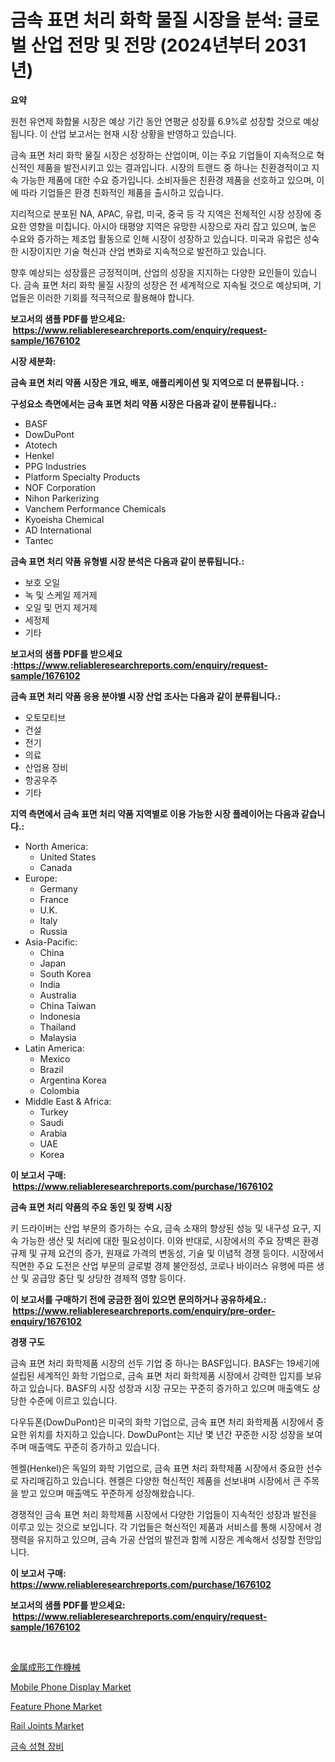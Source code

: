 <p><h1>금속 표면 처리 화학 물질 시장을 분석: 글로벌 산업 전망 및 전망 (2024년부터 2031년)</h1></p><p><strong>요약</strong></p>
<p><p>원천 유연제 화합물 시장은 예상 기간 동안 연평균 성장률 6.9%로 성장할 것으로 예상됩니다. 이 산업 보고서는 현재 시장 상황을 반영하고 있습니다.</p><p>금속 표면 처리 화학 물질 시장은 성장하는 산업이며, 이는 주요 기업들이 지속적으로 혁신적인 제품을 발전시키고 있는 결과입니다. 시장의 트랜드 중 하나는 친환경적이고 지속 가능한 제품에 대한 수요 증가입니다. 소비자들은 친환경 제품을 선호하고 있으며, 이에 따라 기업들은 환경 친화적인 제품을 출시하고 있습니다.</p><p>지리적으로 분포된 NA, APAC, 유럽, 미국, 중국 등 각 지역은 전체적인 시장 성장에 중요한 영향을 미칩니다. 아시아 태평양 지역은 유망한 시장으로 자리 잡고 있으며, 높은 수요와 증가하는 제조업 활동으로 인해 시장이 성장하고 있습니다. 미국과 유럽은 성숙한 시장이지만 기술 혁신과 산업 변화로 지속적으로 발전하고 있습니다.</p><p>향후 예상되는 성장률은 긍정적이며, 산업의 성장을 지지하는 다양한 요인들이 있습니다. 금속 표면 처리 화학 물질 시장의 성장은 전 세계적으로 지속될 것으로 예상되며, 기업들은 이러한 기회를 적극적으로 활용해야 합니다.</p></p>
<p><strong>보고서의 샘플 PDF를 받으세요: &nbsp;<a href="https://www.reliableresearchreports.com/enquiry/request-sample/1676102">https://www.reliableresearchreports.com/enquiry/request-sample/1676102</a></strong></p>
<p><strong>시장 세분화:</strong></p>
<p><strong> 금속 표면 처리 약품 시장은 개요, 배포, 애플리케이션 및 지역으로 더 분류됩니다. :</strong></p>
<p><strong>구성요소 측면에서는 금속 표면 처리 약품 시장은 다음과 같이 분류됩니다.:</strong></p>
<p><ul><li>BASF</li><li>DowDuPont</li><li>Atotech</li><li>Henkel</li><li>PPG Industries</li><li>Platform Specialty Products</li><li>NOF Corporation</li><li>Nihon Parkerizing</li><li>Vanchem Performance Chemicals</li><li>Kyoeisha Chemical</li><li>AD International</li><li>Tantec</li></ul></p>
<p><strong> 금속 표면 처리 약품 유형별 시장 분석은 다음과 같이 분류됩니다.:</strong></p>
<p><ul><li>보호 오일</li><li>녹 및 스케일 제거제</li><li>오일 및 먼지 제거제</li><li>세정제</li><li>기타</li></ul></p>
<p><strong>보고서의 샘플 PDF를 받으세요 :<a href="https://www.reliableresearchreports.com/enquiry/request-sample/1676102">https://www.reliableresearchreports.com/enquiry/request-sample/1676102</a></strong></p>
<p><strong> 금속 표면 처리 약품 응용 분야별 시장 산업 조사는 다음과 같이 분류됩니다.:</strong></p>
<p><ul><li>오토모티브</li><li>건설</li><li>전기</li><li>의료</li><li>산업용 장비</li><li>항공우주</li><li>기타</li></ul></p>
<p><strong>지역 측면에서 금속 표면 처리 약품 지역별로 이용 가능한 시장 플레이어는 다음과 같습니다.:</strong></p>
<p><ul>
    <li>
        North America:
        <ul>
            <li>United States</li>
            <li>Canada</li>
        </ul>
    </li>
    <li>
        Europe:
        <ul>
            <li>Germany</li>
            <li>France</li>
            <li>U.K.</li>
            <li>Italy</li>
            <li>Russia</li>
        </ul>
    </li>
    <li>
        Asia-Pacific:
        <ul>
            <li>China</li>
            <li>Japan</li>
            <li>South Korea</li>
            <li>India</li>
            <li>Australia</li>
            <li>China Taiwan</li>
            <li>Indonesia</li>
            <li>Thailand</li>
            <li>Malaysia</li>
        </ul>
    </li>
    <li>
        Latin America:
        <ul>
            <li>Mexico</li>
            <li>Brazil</li>
            <li>Argentina Korea</li>
            <li>Colombia</li>
        </ul>
    </li>
    <li>
        Middle East & Africa:
        <ul>
            <li>Turkey</li>
            <li>Saudi</li>
            <li>Arabia</li>
            <li>UAE</li>
            <li>Korea</li>
        </ul>
    </li>
    </ul></p>
<p><strong>이 보고서 구매: &nbsp;<a href="https://www.reliableresearchreports.com/purchase/1676102">https://www.reliableresearchreports.com/purchase/1676102</a></strong></p>
<p><strong>금속 표면 처리 약품의 주요 동인 및 장벽 시장</strong></p>
<p><p>키 드라이버는 산업 부문의 증가하는 수요, 금속 소재의 향상된 성능 및 내구성 요구, 지속 가능한 생산 및 처리에 대한 필요성이다. 이와 반대로, 시장에서의 주요 장벽은 환경 규제 및 규제 요건의 증가, 원재료 가격의 변동성, 기술 및 이념적 경쟁 등이다. 시장에서 직면한 주요 도전은 산업 부문의 글로벌 경제 불안정성, 코로나 바이러스 유행에 따른 생산 및 공급망 중단 및 상당한 경제적 영향 등이다.</p></p>
<p><strong>이 보고서를 구매하기 전에 궁금한 점이 있으면 문의하거나 공유하세요.: &nbsp;<a href="https://www.reliableresearchreports.com/enquiry/pre-order-enquiry/1676102">https://www.reliableresearchreports.com/enquiry/pre-order-enquiry/1676102</a></strong></p>
<p><strong>경쟁 구도</strong></p>
<p><p>금속 표면 처리 화학제품 시장의 선두 기업 중 하나는 BASF입니다. BASF는 19세기에 설립된 세계적인 화학 기업으로, 금속 표면 처리 화학제품 시장에서 강력한 입지를 보유하고 있습니다. BASF의 시장 성장과 시장 규모는 꾸준히 증가하고 있으며 매출액도 상당한 수준에 이르고 있습니다.</p><p>다우듀폰(DowDuPont)은 미국의 화학 기업으로, 금속 표면 처리 화학제품 시장에서 중요한 위치를 차지하고 있습니다. DowDuPont는 지난 몇 년간 꾸준한 시장 성장을 보여주며 매출액도 꾸준히 증가하고 있습니다.</p><p>헨켈(Henkel)은 독일의 화학 기업으로, 금속 표면 처리 화학제품 시장에서 중요한 선수로 자리매김하고 있습니다. 헨켈은 다양한 혁신적인 제품을 선보내며 시장에서 큰 주목을 받고 있으며 매출액도 꾸준하게 성장해왔습니다.</p><p>경쟁적인 금속 표면 처리 화학제품 시장에서 다양한 기업들이 지속적인 성장과 발전을 이루고 있는 것으로 보입니다. 각 기업들은 혁신적인 제품과 서비스를 통해 시장에서 경쟁력을 유지하고 있으며, 금속 가공 산업의 발전과 함께 시장은 계속해서 성장할 전망입니다.</p></p>
<p><strong>이 보고서 구매: &nbsp; <a href="https://www.reliableresearchreports.com/purchase/1676102">https://www.reliableresearchreports.com/purchase/1676102</a></strong></p>
<p><strong>보고서의 샘플 PDF를 받으세요: &nbsp;<a href="https://www.reliableresearchreports.com/enquiry/request-sample/1676102">https://www.reliableresearchreports.com/enquiry/request-sample/1676102</a></strong><strong></strong></p>
<p>&nbsp;</p>
<p><p><a href="https://github.com/mcbeesbxa270/Market-Research-Report-List-1/blob/main/4451269185722.md">金属成形工作機械</a></p><p><a href="https://view.publitas.com/reportprime-1/mobile-phone-display-market-with-the-goal-of-estimating-the-market-size-and-future-growth-potential-of-various-market-segments-based-on-component-applications-end-user-and-region/">Mobile Phone Display Market</a></p><p><a href="https://view.publitas.com/reportprime-1/insights-into-feature-phone-market-size-analysing-market-share-trends-and-growth-from-2024-to-2031/">Feature Phone Market</a></p><p><a href="https://rainy-horn-d69.notion.site/Rail-Joints-Market-Insights-Market-Players-and-Forecast-Till-2031-7faf998d53084d9a89383c9f2f5c1af4">Rail Joints Market</a></p><p><a href="https://github.com/xvz497517413/Market-Research-Report-List-1/blob/main/6685236185716.md">금속 성형 장비</a></p></p>